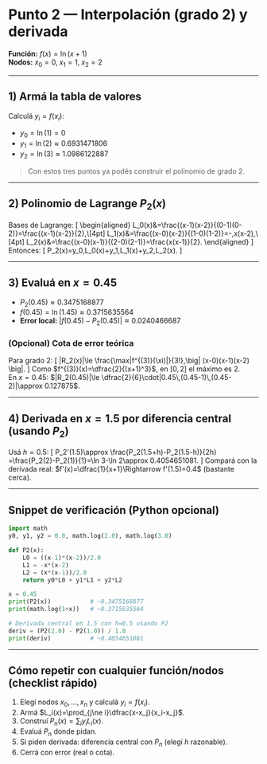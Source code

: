 # Punto 2 — Interpolación (grado 2) y derivada

**Función:** $f(x)=\ln(x+1)$  
**Nodos:** $x_0=0,\; x_1=1,\; x_2=2$

---

## 1) Armá la tabla de valores
Calculá $y_i=f(x_i)$:
- $y_0=\ln(1)=0$
- $y_1=\ln(2)\approx 0.6931471806$
- $y_2=\ln(3)\approx 1.0986122887$

> Con estos tres puntos ya podés construir el polinomio de grado 2.

---

## 2) Polinomio de Lagrange $P_2(x)$
Bases de Lagrange:
\[
\begin{aligned}
L_0(x)&=\frac{(x-1)(x-2)}{(0-1)(0-2)}=\frac{(x-1)(x-2)}{2},\\[4pt]
L_1(x)&=\frac{(x-0)(x-2)}{(1-0)(1-2)}=-\,x(x-2),\\[4pt]
L_2(x)&=\frac{(x-0)(x-1)}{(2-0)(2-1)}=\frac{x(x-1)}{2}.
\end{aligned}
\]
Entonces:
\[
P_2(x)=y_0\,L_0(x)+y_1\,L_1(x)+y_2\,L_2(x).
\]

---

## 3) Evaluá en $x=0.45$
- $P_2(0.45)\approx 0.3475168877$
- $f(0.45)=\ln(1.45)\approx 0.3715635564$
- **Error local:** $|f(0.45)-P_2(0.45)|\approx 0.0240466687$

### (Opcional) Cota de error teórica
Para grado 2:
\[
|R_2(x)|\le \frac{\max|f^{(3)}(\xi)|}{3!}\,\big| (x-0)(x-1)(x-2) \big|.
\]
Como $f^{(3)}(x)=\dfrac{2}{(x+1)^3}$, en $[0,2]$ el máximo es $2$.  
En $x=0.45$: $|R_2(0.45)|\le \dfrac{2}{6}\cdot|0.45\,(0.45-1)\,(0.45-2)|\approx 0.127875$.

---

## 4) Derivada en $x=1.5$ por diferencia central (usando $P_2$)
Usá $h=0.5$:
\[
P_2'(1.5)\approx \frac{P_2(1.5+h)-P_2(1.5-h)}{2h}
=\frac{P_2(2)-P_2(1)}{1}=\ln 3-\ln 2\approx 0.4054651081.
\]
Compará con la derivada real: $f'(x)=\dfrac{1}{x+1}\Rightarrow f'(1.5)=0.4$ (bastante cerca).

---

## Snippet de verificación (Python opcional)
```python
import math
y0, y1, y2 = 0.0, math.log(2.0), math.log(3.0)

def P2(x):
    L0 = ((x-1)*(x-2))/2.0
    L1 = -x*(x-2)
    L2 = (x*(x-1))/2.0
    return y0*L0 + y1*L1 + y2*L2

x = 0.45
print(P2(x))           # ~0.3475168877
print(math.log(1+x))   # ~0.3715635564

# Derivada central en 1.5 con h=0.5 usando P2
deriv = (P2(2.0) - P2(1.0)) / 1.0
print(deriv)           # ~0.4054651081
```

---

## Cómo repetir con cualquier función/nodos (checklist rápido)
1. Elegí nodos $x_0,\dots,x_n$ y calculá $y_i=f(x_i)$.  
2. Armá $L_i(x)=\prod_{j\ne i}\dfrac{x-x_j}{x_i-x_j}$.  
3. Construí $P_n(x)=\sum_i y_i L_i(x)$.  
4. Evaluá $P_n$ donde pidan.  
5. Si piden derivada: diferencia central con $P_n$ (elegí $h$ razonable).  
6. Cerrá con error (real o cota).
